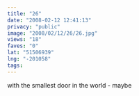 ```yaml
---
title: "26"
date: "2008-02-12 12:41:13"
privacy: "public"
image: "2008/02/12/26/26.jpg"
views: "18"
faves: "0"
lat: "51506939"
lng: "-201058"
tags:
---
```

with the smallest door in the world - maybe
